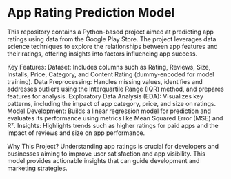 # App Rating Prediction Model
This repository contains a Python-based project aimed at predicting app ratings using data from the Google Play Store. The project leverages data science techniques to explore the relationships between app features and their ratings, offering insights into factors influencing app success.

Key Features:
Dataset: Includes columns such as Rating, Reviews, Size, Installs, Price, Category, and Content Rating (dummy-encoded for model training).
Data Preprocessing: Handles missing values, identifies and addresses outliers using the Interquartile Range (IQR) method, and prepares features for analysis.
Exploratory Data Analysis (EDA): Visualizes key patterns, including the impact of app category, price, and size on ratings.
Model Development: Builds a linear regression model for prediction and evaluates its performance using metrics like Mean Squared Error (MSE) and R².
Insights: Highlights trends such as higher ratings for paid apps and the impact of reviews and size on app performance.

Why This Project?
Understanding app ratings is crucial for developers and businesses aiming to improve user satisfaction and app visibility. This model provides actionable insights that can guide development and marketing strategies.

